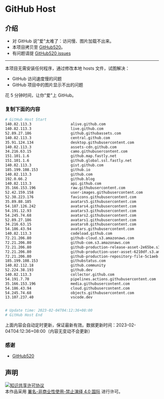 # GitHub Host
## 介绍
- 对 GitHub 说"爱"太难了：访问慢、图片加载不出来。
- 本项目拷贝至 [GitHub520](https://github.com/521xueweihan/GitHub520)。
- 有问题请提 [GitHub520 issues](https://github.com/521xueweihan/GitHub520/issues/new)

---

本项目无需安装任何程序，通过修改本地 hosts 文件，试图解决：
- GitHub 访问速度慢的问题
- GitHub 项目中的图片显示不出的问题

花 5 分钟时间，让你"爱"上 GitHub。

### 复制下面的内容
```bash
# GitHub Host Start
140.82.113.3                  alive.github.com
140.82.113.3                  live.github.com
52.89.27.186                  github.githubassets.com
140.82.113.3                  central.github.com
35.91.124.134                 desktop.githubusercontent.com
140.82.113.3                  assets-cdn.github.com
34.216.63.15                  camo.githubusercontent.com
151.101.1.6                   github.map.fastly.net
151.101.1.6                   github.global.ssl.fastly.net
140.82.113.3                  gist.github.com
185.199.108.153               github.io
140.82.113.3                  github.com
192.0.66.2                    github.blog
140.82.113.3                  api.github.com
35.166.153.196                raw.githubusercontent.com
52.42.159.158                 user-images.githubusercontent.com
52.38.223.176                 favicons.githubusercontent.com
35.89.88.185                  avatars5.githubusercontent.com
54.187.126.242                avatars4.githubusercontent.com
54.191.12.93                  avatars3.githubusercontent.com
54.245.74.68                  avatars2.githubusercontent.com
52.89.27.186                  avatars1.githubusercontent.com
34.216.63.15                  avatars0.githubusercontent.com
54.186.43.94                  avatars.githubusercontent.com
140.82.113.3                  codeload.github.com
72.21.206.80                  github-cloud.s3.amazonaws.com
72.21.206.80                  github-com.s3.amazonaws.com
72.21.206.80                  github-production-release-asset-2e65be.s3.amazonaws.com
72.21.206.80                  github-production-user-asset-6210df.s3.amazonaws.com
72.21.206.80                  github-production-repository-file-5c1aeb.s3.amazonaws.com
185.199.108.153               githubstatus.com
140.82.112.18                 github.community
52.224.38.193                 github.dev
140.82.113.3                  collector.github.com
54.191.7.70                   pipelines.actions.githubusercontent.com
35.166.153.196                media.githubusercontent.com
54.186.43.94                  cloud.githubusercontent.com
54.245.74.68                  objects.githubusercontent.com
13.107.237.40                 vscode.dev


# Update time: 2023-02-04T04:12:36+08:00
# GitHub Host End

```
上面内容会自动定时更新，保证最新有效。数据更新时间：2023-02-04T04:12:36+08:00（内容无变动不会更新）

### 感谢

- [GitHub520](https://github.com/521xueweihan/GitHub520)

## 声明
<a rel="license" href="https://creativecommons.org/licenses/by-nc-nd/4.0/deed.zh"><img alt="知识共享许可协议" style="border-width: 0" src="https://licensebuttons.net/l/by-nc-nd/4.0/88x31.png"></a><br>本作品采用 <a rel="license" href="https://creativecommons.org/licenses/by-nc-nd/4.0/deed.zh">署名-非商业性使用-禁止演绎 4.0 国际</a> 进行许可。